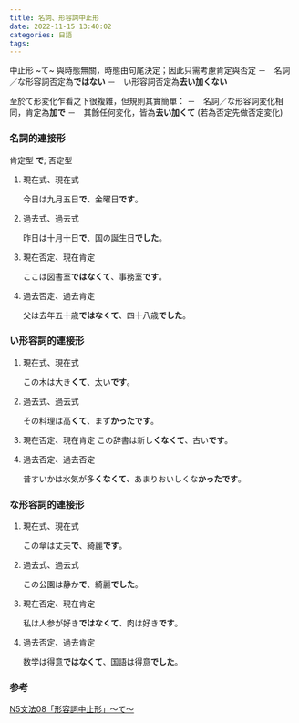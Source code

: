 ```yaml
---
title: 名詞、形容詞中止形
date: 2022-11-15 13:40:02
categories: 日語
tags:
---
```


中止形 ~て~ 與時態無關，時態由句尾決定；因此只需考慮肯定與否定
    －　名詞／な形容詞否定為**ではない**
    －　い形容詞否定為**去い加くない**

至於て形変化乍看之下很複雜，但規則其實簡單：
    －　名詞／な形容詞変化相同，肯定為**加で**
    －　其餘任何変化，皆為**去い加くて** (若為否定先做否定変化)



### 名詞的連接形

肯定型 **で**; 否定型

1. 現在式、現在式

    今日は九月五日**で**、金曜日**です**。

2. 過去式、過去式

    昨日は十月十日**で**、国の誕生日**でした**。

3. 現在否定、現在肯定

    ここは図書室**ではなくて**、事務室**です**。

4. 過去否定、過去肯定

    父は去年五十歳**ではなくて**、四十八歳**でした**。

### い形容詞的連接形

1. 現在式、現在式

    この木は大き**くて**、太い**です**。

2. 過去式、過去式

    その料理は高**くて**、まず**かったです**。

3. 現在否定、現在肯定
    この辞書は新し**くなくて**、古い**です**。

4. 過去否定、過去否定

    昔すいかは水気が多**くなくて**、あまりおいしくな**かったです**。

### な形容詞的連接形

1. 現在式、現在式

    この傘は丈夫**で**、綺麗**です**。

2. 過去式、過去式

    この公園は静か**で**、綺麗**でした**。

3. 現在否定、現在肯定

    私は人参が好き**ではなくて**、肉は好き**です**。

4. 過去否定、過去肯定

    数学は得意**ではなくて**、国語は得意**でした**。


### 参考

[N5文法08「形容詞中止形」～て～][01]

[01]: https://www.sigure.tw/learn-japanese/grammar/n5/08.php
